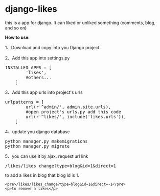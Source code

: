 ﻿# django-likes
<p>this is a app for django. It can liked or unliked something (comments, blog, and so on)</p>

<b>How to use</b>:
<p>1、Download and copy into you Django project.</p>
<p>2、Add this app into settings.py</p>
<pre>INSTALLED_APPS = [
        'likes',
        #others...
    ]</pre>

<p>3、Add this app urls into project's urls</p>
<pre>urlpatterns = [
        url(r'^admin/', admin.site.urls),
        #open project's urls.py add this code
        url(r'^likes/', include('likes.urls')),
    ]</pre>

<p>4、update you django database</p>
<pre>python manager.py makemigrations
python manager.py migrate</pre>

<p>5、you can use it by ajax. request url link</p>
    <pre>/likes/likes_change?type=blog&id=1&direct=1</pre>
    <p>to add a likes in blog that blog id is 1.</p>
   
    <pre>/likes/likes_change?type=blog&id=1&direct=-1</pre>
    <p>to remove a likes</p>

